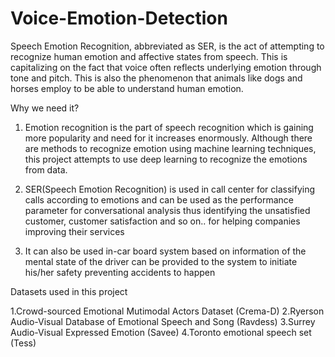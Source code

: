 # Voice-Emotion-Detection
Speech Emotion Recognition, abbreviated as SER, is the act of attempting to recognize human emotion and affective states from speech. This is capitalizing on the fact that voice often reflects underlying emotion through tone and pitch. This is also the phenomenon that animals like dogs and horses employ to be able to understand human emotion.

Why we need it?

1. Emotion recognition is the part of speech recognition which is gaining more popularity and need for it increases enormously. Although there are methods to recognize emotion using machine learning techniques, this project attempts to use deep learning to recognize the emotions from data.

2. SER(Speech Emotion Recognition) is used in call center for classifying calls according to emotions and can be used as the performance parameter for conversational analysis thus identifying the unsatisfied customer, customer satisfaction and so on.. for helping companies improving their services

3. It can also be used in-car board system based on information of the mental state of the driver can be provided to the system to initiate his/her safety preventing accidents to happen



Datasets used in this project

1.Crowd-sourced Emotional Mutimodal Actors Dataset (Crema-D)
2.Ryerson Audio-Visual Database of Emotional Speech and Song (Ravdess)
3.Surrey Audio-Visual Expressed Emotion (Savee)
4.Toronto emotional speech set (Tess)


